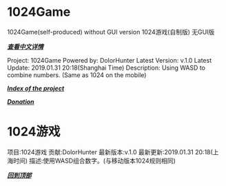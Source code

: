 # 1024Game

1024Game(self-produced) without GUI version
1024游戏(自制版) 无GUI版

___[查看中文详情](#1024游戏)___

Project: 1024Game
Powered by: DolorHunter
Latest Version: v.1.0
Latest Update:	2019.01.31	20:18(Shanghai Time)
Description: Using WASD to combine numbers. (Same as 1024 on the mobile)
              
___[Index of the project](https://github.com/DolorHunter/1024Game)___

___[Donation](https://www.paypal.me/dolor059)___

# 1024游戏

项目:1024游戏
贡献:DolorHunter
最新版本:v.1.0
最新更新:2019.01.31 20:18(上海时间)
描述:使用WASD组合数字。(与移动版本1024规则相同)

___[回到顶部](#1024Game)___
